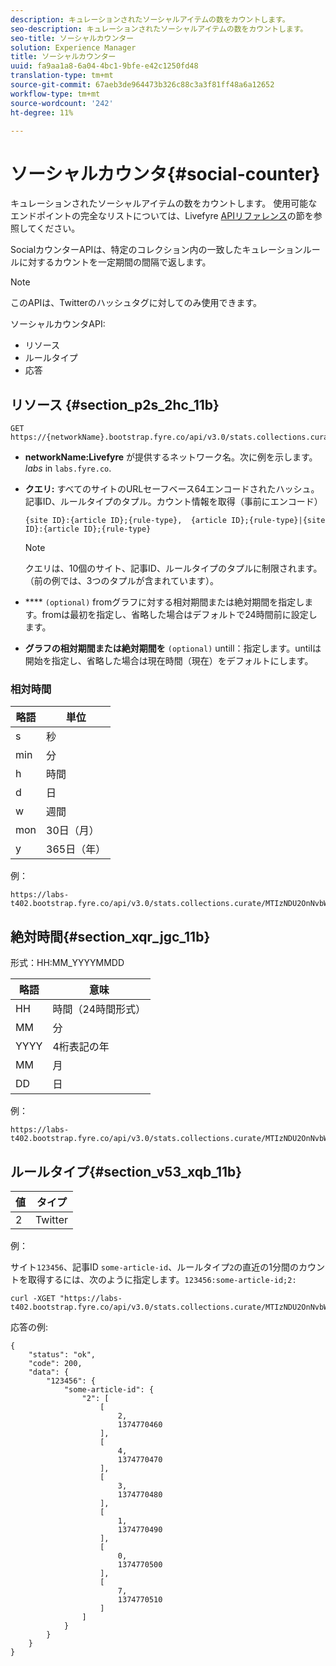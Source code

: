 ```yaml
---
description: キュレーションされたソーシャルアイテムの数をカウントします。
seo-description: キュレーションされたソーシャルアイテムの数をカウントします。
seo-title: ソーシャルカウンター
solution: Experience Manager
title: ソーシャルカウンター
uuid: fa9aa1a8-6a04-4bc1-9bfe-e42c1250fd48
translation-type: tm+mt
source-git-commit: 67aeb3de964473b326c88c3a3f81ff48a6a12652
workflow-type: tm+mt
source-wordcount: '242'
ht-degree: 11%

---
```



# ソーシャルカウンタ{#social-counter}

キュレーションされたソーシャルアイテムの数をカウントします。 使用可能なエンドポイントの完全なリストについては、Livefyre [APIリファレンス](https://api.livefyre.com/docs)の節を参照してください。

SocialカウンターAPIは、特定のコレクション内の一致したキュレーションルールに対するカウントを一定期間の間隔で返します。

>[!NOTE]
>
>このAPIは、Twitterのハッシュタグに対してのみ使用できます。

ソーシャルカウンタAPI:

* リソース
* ルールタイプ
* 応答

## リソース {#section_p2s_2hc_11b}

```
GET https://{networkName}.bootstrap.fyre.co/api/v3.0/stats.collections.curate/{query}.json
```

* **networkName:Livefyre** が提供するネットワーク名。次に例を示します。*labs* in `labs.fyre.co`.
* **クエリ:** すべてのサイトのURLセーフベース64エンコードされたハッシュ。記事ID、ルールタイプのタプル。カウント情報を取得（事前にエンコード）

   ```
   {site ID}:{article ID};{rule-type},  {article ID};{rule-type}|{site ID}:{article ID};{rule-type}
   ```

   >[!NOTE]
   >クエリは、10個のサイト、記事ID、ルールタイプのタプルに制限されます。 （前の例では、3つのタプルが含まれています）。

* **** `(optional)` fromグラフに対する相対期間または絶対期間を指定します。fromは最初を指定し、省略した場合はデフォルトで24時間前に設定します。
* **グラフの相対期間または絶対期間を** `(optional)` untill：指定します。untilは開始を指定し、省略した場合は現在時間（現在）をデフォルトにします。

### 相対時間

| 略語 | 単位 |
|---|---|
| s | 秒 |
| min | 分 |
| h | 時間 |
| d | 日 |
| w | 週間 |
| mon | 30日（月） |
| y | 365日（年） |

例：

```
https://labs-t402.bootstrap.fyre.co/api/v3.0/stats.collections.curate/MTIzNDU2OnNvbWUtYXJ0aWNsZS1pZDsy.json&from=-7d&until=-6d
```

## 絶対時間{#section_xqr_jgc_11b}

形式：HH:MM_YYYYMMDD

| 略語 | 意味 |
|---|---|
| HH | 時間（24時間形式） |
| MM | 分 |
| YYYY | 4桁表記の年 |
| MM | 月 |
| DD | 日 |

例：

```
https://labs-t402.bootstrap.fyre.co/api/v3.0/stats.collections.curate/MTIzNDU2OnNvbWUtYXJ0aWNsZS1pZDsy.json&from=04:00_20130709 
```

## ルールタイプ{#section_v53_xqb_11b}

| 値 | タイプ |
|---|---|
| 2 | Twitter |

例：

サイト`123456`、記事ID `some-article-id`、ルールタイプ`2`の直近の1分間のカウントを取得するには、次のように指定します。`123456:some-article-id;2:`

```
curl -XGET "https://labs-t402.bootstrap.fyre.co/api/v3.0/stats.collections.curate/MTIzNDU2OnNvbWUtYXJ0aWNsZS1pZDsy.json&from=-1min" 
```

応答の例:

```
{ 
    "status": "ok", 
    "code": 200, 
    "data": { 
        "123456": { 
            "some-article-id": { 
                "2": [ 
                    [ 
                        2, 
                        1374770460 
                    ], 
                    [ 
                        4, 
                        1374770470 
                    ], 
                    [ 
                        3, 
                        1374770480 
                    ], 
                    [ 
                        1, 
                        1374770490 
                    ], 
                    [ 
                        0, 
                        1374770500 
                    ], 
                    [ 
                        7, 
                        1374770510 
                    ] 
                ] 
            } 
        } 
    } 
}
```
